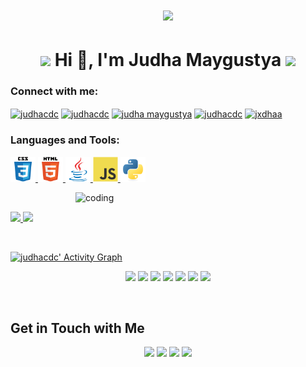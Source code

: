<h1 align=center>
  <a href="https://git.io/typing-svg">
    <img src="https://readme-typing-svg.herokuapp.com/?font=Architects+Daughter&color=d467a7&size=30&lines=Hello+World!+It's+Judha!;I+interest+->+AI,+ML,+Big+Data;I'd+like+to+learn+Web,+Mobile;And+I'm+an+Indonesian+🤗">
  </a>
  </h1>



<h1 align="center"><img width="60" src="https://c.tenor.com/Weyin7lqYhsAAAAj/rainbowcat.gif"> Hi 👋, I'm Judha Maygustya <img width="60" src="https://c.tenor.com/Weyin7lqYhsAAAAj/rainbowcat.gif">  </h1>
<h3 align="left">Connect with me:</h3>
<p align="left">
<a href="https://codepen.io/judhacdc" target="blank"><img align="center" src="https://raw.githubusercontent.com/rahuldkjain/github-profile-readme-generator/master/src/images/icons/Social/codepen.svg" alt="judhacdc" height="30" width="40" /></a>
<a href="https://twitter.com/judhacdc" target="blank"><img align="center" src="https://raw.githubusercontent.com/rahuldkjain/github-profile-readme-generator/master/src/images/icons/Social/twitter.svg" alt="judhacdc" height="30" width="40" /></a>
<a href="https://linkedin.com/in/judha maygustya" target="blank"><img align="center" src="https://raw.githubusercontent.com/rahuldkjain/github-profile-readme-generator/master/src/images/icons/Social/linked-in-alt.svg" alt="judha maygustya" height="30" width="40" /></a>
<a href="https://stackoverflow.com/users/judhacdc" target="blank"><img align="center" src="https://raw.githubusercontent.com/rahuldkjain/github-profile-readme-generator/master/src/images/icons/Social/stack-overflow.svg" alt="judhacdc" height="30" width="40" /></a>
<a href="https://instagram.com/jxdhaa" target="blank"><img align="center" src="https://raw.githubusercontent.com/rahuldkjain/github-profile-readme-generator/master/src/images/icons/Social/instagram.svg" alt="jxdhaa" height="30" width="40" /></a>
</p>

<h3 align="left">Languages and Tools:</h3>
<p align="left"> <a href="https://www.w3schools.com/css/" target="_blank" rel="noreferrer"> <img src="https://raw.githubusercontent.com/devicons/devicon/master/icons/css3/css3-original-wordmark.svg" alt="css3" width="40" height="40"/> </a> <a href="https://www.w3.org/html/" target="_blank" rel="noreferrer"> <img src="https://raw.githubusercontent.com/devicons/devicon/master/icons/html5/html5-original-wordmark.svg" alt="html5" width="40" height="40"/> </a> <a href="https://www.java.com" target="_blank" rel="noreferrer"> <img src="https://raw.githubusercontent.com/devicons/devicon/master/icons/java/java-original.svg" alt="java" width="40" height="40"/> </a> <a href="https://developer.mozilla.org/en-US/docs/Web/JavaScript" target="_blank" rel="noreferrer"> <img src="https://raw.githubusercontent.com/devicons/devicon/master/icons/javascript/javascript-original.svg" alt="javascript" width="40" height="40"/> </a> <a href="https://www.python.org" target="_blank" rel="noreferrer"> <img src="https://raw.githubusercontent.com/devicons/devicon/master/icons/python/python-original.svg" alt="python" width="40" height="40"/> </a> </p>
<img align="right" alt="coding" width="400" src="https://simplus.id/images/coding.gif">
<!-- <p><img align="center" src="https://github-readme-stats.vercel.app/api/top-langs?username=judhacdc&show_icons=true&locale=en&layout=compact" alt="judhacdc" /></p> -->


<br/>
<p align="left">
  <a href="https://judhacdc.dev/">
  <img width="49.5%" src="https://github-readme-stats.vercel.app/api?username=judhacdc&show_icons=true&theme=omni&hide_border=true" />
    <img width="49.5%" src="https://github-readme-streak-stats.herokuapp.com/?user=judhacdc&theme=omni&hide_border=true" />
  </a>
</p>
<br>

[![judhacdc' Activity Graph](https://activity-graph.herokuapp.com/graph?username=judhacdc&custom_title=judhacdc's%20Contribution%20Graph&theme=omni&bg_color=191622&hide_border=true&line=e6dd79&point=d467a7)](https://judhacdc.dev)

<p>
<div align="center">
  <img src="https://img.shields.io/badge/-HTML-660066?style=for-the-badge&logo=html5&logoColor=e6dd79&labelColor=282828">
  <img src="https://img.shields.io/badge/-CSS-660066?style=for-the-badge&logo=css3&logoColor=e6dd79&labelColor=282828">
  <img src="https://img.shields.io/badge/-Javascript-cc0099?style=for-the-badge&logo=javascript&logoColor=e6dd79&labelColor=282828">
  <img src="https://img.shields.io/badge/-JQuery-cc0099?style=for-the-badge&logo=jquery&logoColor=e6dd79&labelColor=282828">
  <img src="https://img.shields.io/badge/-PHP-cc0099?style=for-the-badge&logo=php&logoColor=e6dd79&labelColor=282828">
  <img src="https://img.shields.io/badge/-Python-a85488?style=for-the-badge&logo=python&logoColor=e6dd79&labelColor=282828">
  <img src="https://img.shields.io/badge/-Java-a85488?style=for-the-badge&logo=java&logoColor=e6dd79&labelColor=282828">
</div>
</p>
 <br>
 
## Get in Touch with Me

<p align="center">
  <a href="https://facebook.com/may.judhacdc"><img src="https://img.shields.io/badge/-judhacdc-660066?style=flat&logo=Facebook&logoColor=white"/></a>
  <a href="mailto:judhacdc@outlook.com"><img src="https://img.shields.io/badge/-may.judhacdc@outlook.com-cc0099?style=flat&logo=Gmail&logoColor=white"/></a>
  <a href="https://instagram.com/judhacdc"><img src="https://img.shields.io/badge/-@judhacdc-a85488?style=flat&logo=Instagram&logoColor=white"/></a>
  <a href="https://twitter.com/judhacdc"><img src="https://img.shields.io/badge/-@judhacdc-a85488?style=flat&logo=Twitter&logoColor=white"/></a>
</p>
